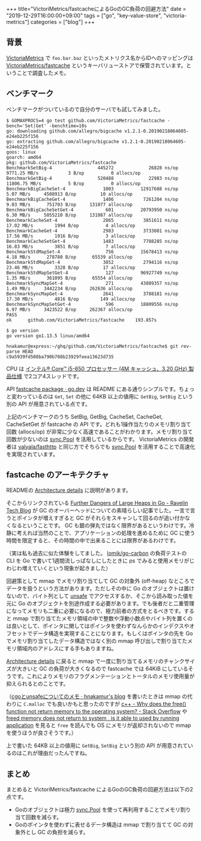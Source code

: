 +++
title="VictoriMetrics/fastcacheによるGoのGC負荷の回避方法"
date = "2019-12-29T16:00:00+09:00"
tags = ["go", "key-value-store", "victoria-metrics"]
categories = ["blog"]
+++

## 背景

[VictoriaMetrics](https://github.com/VictoriaMetrics/VictoriaMetrics) で `foo.bar.baz` といったメトリクス名からIDへのマッピングは
[VictoriaMetrics/fastcache](https://github.com/VictoriaMetrics/fastcache) というキーバリューストアで保管されています。ということで調査したメモ。

## ベンチマーク

ベンチマークがついているので自分のサーバでも試してみました。

```console
$ GOMAXPROCS=4 go test github.com/VictoriaMetrics/fastcache -bench='Set|Get' -benchtime=10s
go: downloading github.com/allegro/bigcache v1.2.1-0.20190218064605-e24eb225f156
go: extracting github.com/allegro/bigcache v1.2.1-0.20190218064605-e24eb225f156
goos: linux
goarch: amd64
pkg: github.com/VictoriaMetrics/fastcache
BenchmarkSetBig-4                 445272             26828 ns/op        9771.25 MB/s           3 B/op          0 allocs/op
BenchmarkGetBig-4                 520488             22983 ns/op        11806.75 MB/s          5 B/op          0 allocs/op
BenchmarkBigCacheSet-4              1003          12917688 ns/op           5.07 MB/s     4508913 B/op         10 allocs/op
BenchmarkBigCacheGet-4              1406           7261204 ns/op           9.03 MB/s      751703 B/op     131077 allocs/op
BenchmarkBigCacheSetGet-4            601          20793950 ns/op           6.30 MB/s     5055210 B/op     131087 allocs/op
BenchmarkCacheSet-4                 2865           3851611 ns/op          17.02 MB/s        1994 B/op          4 allocs/op
BenchmarkCacheGet-4                 2983           3733081 ns/op          17.56 MB/s        1916 B/op          3 allocs/op
BenchmarkCacheSetGet-4              1483           7788285 ns/op          16.83 MB/s        3851 B/op          7 allocs/op
BenchmarkStdMapSet-4                 756          15678413 ns/op           4.18 MB/s      278780 B/op      65539 allocs/op
BenchmarkStdMapGet-4                3852           2794116 ns/op          23.46 MB/s        3328 B/op         17 allocs/op
BenchmarkStdMapSetGet-4              127          96927749 ns/op           1.35 MB/s      361095 B/op      65554 allocs/op
BenchmarkSyncMapSet-4                271          43889357 ns/op           1.49 MB/s     3442234 B/op     262636 allocs/op
BenchmarkSyncMapGet-4               2641           3788181 ns/op          17.30 MB/s        4816 B/op        149 allocs/op
BenchmarkSyncMapSetGet-4             596          18809556 ns/op           6.97 MB/s     3423522 B/op     262367 allocs/op
PASS
ok      github.com/VictoriaMetrics/fastcache    193.857s
```

```console
$ go version
go version go1.13.5 linux/amd64
```

```console
hnakamur@express:~/ghq/github.com/VictoriaMetrics/fastcache$ git rev-parse HEAD
c9a5939fd508ba790b708b23929feea13623d735
```

CPU は [インテル® Core™ i5-650 プロセッサー (4M キャッシュ、3.20 GHz) 製品仕様](https://ark.intel.com/content/www/jp/ja/ark/products/43546/intel-core-i5-650-processor-4m-cache-3-20-ghz.html) で2コア4スレッドです。

API [fastcache package · go.dev](https://pkg.go.dev/github.com/VictoriaMetrics/fastcache?tab=doc) は README にある通りシンプルです。ちょっと変わっているのは `Get`, `Set` の他に 64KB 以上の値用に `GetBig`, `SetBig` という別の API が用意されている点です。

上記のベンチマークのうち SetBig, GetBig, CacheSet, CacheGet, CacheSetGet が fastcache の API です。どれも1操作当たりのメモリ割り当て回数 (allocs/op) が非常に少なく高速であることがわかります。メモリ割り当て回数が少ないのは [sync.Pool](https://golang.org/pkg/sync/#Pool) を活用しているからです。 VictoriaMetrics の開発者は [valyala/fasthttp](https://github.com/valyala/fasthttp) と同じ方でそちらでも [sync.Pool](https://golang.org/pkg/sync/#Pool) を活用することで高速化を実現されています。

## fastcache のアーキテクチャ

READMEの [Architecture details](https://github.com/VictoriaMetrics/fastcache#architecture-details) に説明があります。

そこからリンクされている [Further Dangers of Large Heaps in Go - Ravelin Tech Blog](https://syslog.ravelin.com/further-dangers-of-large-heaps-in-go-7a267b57d487) が GC のオーバーヘッドについての素晴らしい記事でした。一言で言うとポインタが増えすぎると GC がそれらをスキャンして回るのが追い付かなくなるということです。 GC も銀の弾丸ではなく限界があるというわけです。冷静に考えれば当然のことで、アプリケーションの処理を進めるために GC に使う時間を限定すると、その時間の中で出来ることには限界があるわけです。

（実は私も過去に似た体験をしてました。 [lomik/go-carbon](https://github.com/lomik/go-carbon) の負荷テストの CLI を Go で書いて1週間流しっぱなしにしたときに ps でみると使用メモリがじわじわ増えていくという現象が起きました）

回避策として mmap でメモリ割り当てして GC の対象外 (off-heap) なところでデータを扱うという方法があります。ただしその中に Go のオブジェクトは置けないので、バイト列として [unsafe](https://golang.org/pkg/unsafe/) でアクセスするか、そこから読み取った値を元に Go のオブジェクトを別途作成する必要があります。でも後者だと二重管理になってメモリも二重に必要になるので、極力前者の方式をとるべきです。すると mmap で割り当てたメモリ領域の中で整数や浮動小数点やバイト列を置くのは良いとして、ポインタに関してはポインタを使わずなんらかのインデクスやオフセットでデータ構造を実現することになります。もしくはポインタの先を Go でメモリ割り当てしたデータ構造ではなく別の mmap 呼び出しで割り当てたメモリ領域内のアドレスにする手もありますね。

[Architecture details](https://github.com/VictoriaMetrics/fastcache#architecture-details) に戻ると mmap で一度に割り当てるメモリのチャンクサイズが大きいと GC の負荷が大きくなるので fastcache では 64KiB にしているそうです。これによりメモリのフラグメンテーションとトータルのメモリ使用量が抑えられるとのことです。

（[cgoとunsafeについてのメモ · hnakamur's blog](/blog/2019/12/29/cgo-and-unsafe/) を書いたときは mmap の代わりに `C.malloc` でも良いかもと思ったのですが [c++ - Why does the free() function not return memory to the operating system? - Stack Overflow](https://stackoverflow.com/questions/52417318/why-does-the-free-function-not-return-memory-to-the-operating-system/52417370) や [freed memory does not return to system , is it able to used by running application](https://www.linuxquestions.org/questions/linux-newbie-8/freed-memory-does-not-return-to-system-is-it-able-to-used-by-running-application-4175521572/) を見ると `free` を読んでも OS にメモリが返却されないので mmap を使うほうが良さそうです。）

上で書いた 64KB 以上の値用に `GetBig`, `SetBig` という別の API が用意されているのはこれが理由だったんですね。

## まとめ

まとめると VictoriMetrics/fastcache によるGoのGC負荷の回避方法は以下の2点です。

* Goのオブジェクトは極力 [sync.Pool](https://golang.org/pkg/sync/#Pool) を使って再利用することでメモリ割り当て回数を減らす。
* Goのポインタを使わずに表せるデータ構造は mmap で割り当てて GC の対象外とし GC の負担を減らす。
